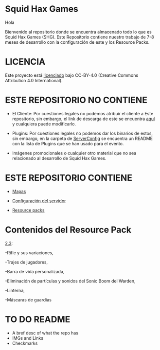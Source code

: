 # Squid Hax Games

Hola

Bienvenido al repositorio donde se encuentra almacenado todo lo que es Squid Hax Games (SHG).
Este Repositorio contiene nuestro trabajo de 7-8 meses de desarrollo con la configuración de este y los Resource Packs.

# LICENCIA

Este proyecto está [licenciado](https://github.com/WinlandAtlas/SquidHaxGames/blob/main/LICENSE) bajo CC-BY-4.0 (Creative Commons Attribution 4.0 International).

# ESTE REPOSITORIO NO CONTIENE

- El Cliente:
Por cuestiones legales no podemos atribuir el cliente a Este repositorio, sin embargo, el link de descarga de este se encuentra [aquí](https://www.dropbox.com/scl/fi/42b62mc2pdlhs06nwj2li/SHGClient1.zip?rlkey=yqcozwnd3eicafa2lmtmv96fa&dl=1) y cualquiera puede modificarlo.

- Plugins:
Por cuestiones legales no podemos dar los binarios de estos, sin embargo, en la carpeta de [ServerConfig](https://github.com/WinlandAtlas/SquidHaxGames/tree/main/ServerConfig) se encuentra un README con la lista de Plugins que se han usado para el evento.

- Imágenes promocionales o cualquier otro material que no sea relacionado al desarrollo de Squid Hax Games.

# ESTE REPOSITORIO CONTIENE

- [Mapas](https://github.com/WinlandAtlas/SquidHaxGames/tree/main/Maps)

- [Configuración del servidor](https://github.com/WinlandAtlas/SquidHaxGames/tree/main/ServerConfig)

- [Resource packs](https://github.com/WinlandAtlas/SquidHaxGames/tree/main/ResourcePacks)

# Contenidos del Resource Pack

[2.3](https://github.com/WinlandAtlas/SquidHaxGames/blob/main/ResourcePacks/2.3ByPlayxs.zip):

-Rifle y sus variaciones,

-Trajes de jugadores,

-Barra de vida personalizada,

-Eliminación de partículas y sonidos del Sonic Boom del Warden,

-Linterna,

-Máscaras de guardias

# TO DO README

- A bref desc of what the repo has
- IMGs and Links
- Checkmarks
